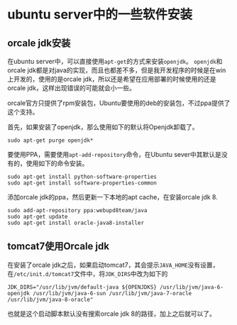 ubuntu server中的一些软件安装
====


## orcale jdk安装
在ubuntu server中，可以直接使用`apt-get`的方式来安装`openjdk`。
`openjdk`和orcale jdk都是对java的实现，而且也都差不多，但是我开发程序的时候是在win上开发的，使用的是orcale jdk，所以还是希望在应用部署的时候使用的还是orcale jdk，这样出现错误的可能就会小一些。

orcale官方只提供了rpm安装包，Ubuntu要使用的deb的安装包，不过ppa提供了这个支持。

首先，如果安装了openjdk，那么使用如下的默认将Openjdk卸载了。

	sudo apt-get purge openjdk*

要使用PPA，需要使用`apt-add-repository`命令，在Ubuntu sever中其默认是没有的，使用如下的命令安装。

	sudo apt-get install python-software-properties
	sudo apt-get install software-properties-common

添加orcale jdk的ppa，然后更新一下本地的apt cache，在安装orcale jdk 8.

	sudo add-apt-repository ppa:webupd8team/java
	sudo apt-get update
	sudo apt-get install oracle-java8-installer
	
## tomcat7使用Orcale jdk
在安装了orcale jdk之后，如果启动tomcat7，其会提示`JAVA_HOME`没有设置，在`/etc/init.d/tomcat7`文件中，将`JDK_DIRS`中改为如下的


	JDK_DIRS="/usr/lib/jvm/default-java ${OPENJDKS} /usr/lib/jvm/java-6-openjdk /usr/lib/jvm/java-6-sun /usr/lib/jvm/java-7-oracle /usr/lib/jvm/java-8-oracle"
	
也就是这个启动脚本默认没有搜索orcale jdk 8的路径，加上之后就可以了。
